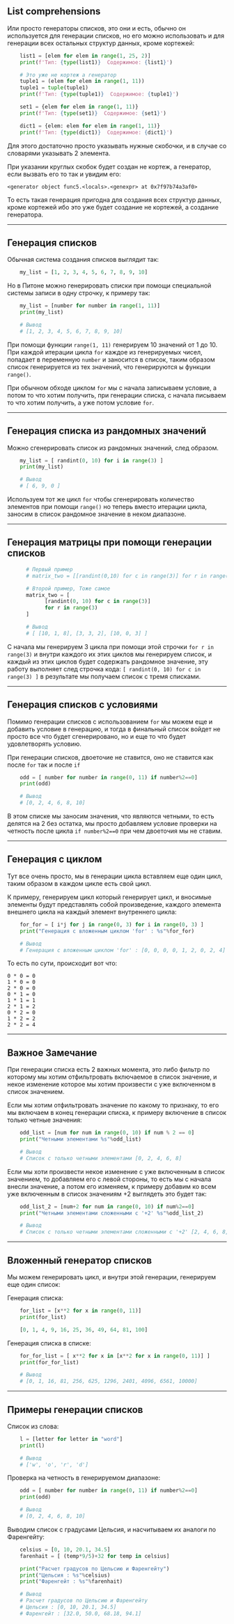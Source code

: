List comprehensions
---
Или просто генераторы списков, это они и есть, обычно он используется
для генерации списков, но его можно использовать и для генерации всех 
остальных структур данных, кроме кортежей:

```python
    list1 = [elem for elem in range(1, 25, 2)]
    print(f'Тип: {type(list1)}  Содержимое: {list1}')

    # Это уже не кортеж а генератор
    tuple1 = (elem for elem in range(1, 11))
    tuple1 = tuple(tuple1)
    print(f'Тип: {type(tuple1)}  Содержимое: {tuple1}')

    set1 = {elem for elem in range(1, 11)}
    print(f'Тип: {type(set1)}  Содержимое: {set1}')

    dict1 = {elem: elem for elem in range(1, 11)}
    print(f'Тип: {type(dict1)}  Содержимое: {dict1}')
```
    
Для этого достаточно просто указывать нужные скобочки, и в случае 
со словарями указывать 2 элемента.

При указании круглых скобок будет создан не кортеж, а генератор, если
вызвать его то так и увидим его: 

    <generator object func5.<locals>.<genexpr> at 0x7f97b74a3af0>

То есть такая генерация пригодна для создания всех структур данных, 
кроме кортежей ибо это уже будет создание не кортежей, а создание
генератора.

---

Генерация списков
---
Обычная система создания списков выглядит так:

```python
    my_list = [1, 2, 3, 4, 5, 6, 7, 8, 9, 10]
```

Но в Питоне можно генерировать списки при помощи специальной 
системы записи в одну строчку, к примеру так:

```python
    my_list = [number for number in range(1, 11)]
    print(my_list)

    # Вывод
    # [1, 2, 3, 4, 5, 6, 7, 8, 9, 10]
```

При помощи функции `range(1, 11)` генерируем 10 значений от 1 до 10.
При каждой итерации цикла `for` каждое из генерируемых чисел, попадает
в переменную `number` и заносится в список, таким образом список 
генерируется из тех значений, что генерируются ы функции `range()`.

При обычном обходе циклом `for` мы с начала записываем условие, а 
потом то что хотим получить, при генерации списка, с начала писываем
то что хотим получить, а уже потом условие `for`.


---

Генерация списка из рандомных значений
---

Можно сгенерировать список из рандомных значений, след образом.

```python
    my_list = [ randint(0, 10) for i in range(3) ]
    print(my_list)

    # Вывод
    # [ 6, 9, 0 ]
```

Используем тот же цикл `for` чтобы сгенерировать количество элементов
при помощи `range()` но теперь вместо итерации цикла, заносим в список
рандомное значение в неком диапазоне.

---

Генерация матрицы при помощи генерации списков
---

```python
      # Первый пример
      # matrix_two = [[randint(0,10) for c in range(3)] for r in range(3)]

      # Второй пример, Тоже самое
      matrix_two = [ 
            [randint(0, 10) for c in range(3)] 
            for r in range(3) 
      ]

      # Вывод
      # [ [10, 1, 8], [3, 3, 2], [10, 0, 3] ]
```

С начала мы генерируем 3 цикла при помощи этой строчки `for r in range(3)`
и внутри каждого их этих циклов мы генерируем список, и каждый из этих
циклов будет содержать рандомное значение, эту работу выполняет след 
строчка кода: `[ randint(0, 10) for c in range(3) ]` в результате мы
получаем список с тремя списками.

---

Генерация списков с условиями
---

Помимо генерации списков с использованием `for` мы можем еще и 
добавить условие в генерацию, и тогда в финальный список войдет
не просто все что будет сгенерировано, но и еще то что будет 
удовлетворять условию. 

При генерации списков, двоеточие не ставится, оно не ставится как 
после `for` так и после `if`

```python
    odd = [ number for number in range(0, 11) if number%2==0]
    print(odd)

    # Вывод
    # [0, 2, 4, 6, 8, 10]
```

В этом списке мы заносим значения, что являются четными, то есть
делятся на 2 без остатка, мы просто добавляем условие проверки на
четность после цикла `if number%2==0` при чем двоеточия мы не ставим.

---

Генерация с циклом
---
Тут все очень просто, мы в генерации цикла вставляем еще один цикл,
таким образом в каждом цикле есть свой цикл.

К примеру, генерируем цикл который генерирует цикл, и вносимые элементы
будут представлять собой произведение, каждого элемента внешнего цикла 
на каждый элемент внутреннего цикла:

```python
    for_for = [ i*j for j in range(0, 3) for i in range(0, 3) ]
    print("Генерация с вложенным циклом 'for' : %s"%for_for)

    # Вывод
    # Генерация с вложенным циклом 'for' : [0, 0, 0, 0, 1, 2, 0, 2, 4]
```

То есть по сути, происходит вот что:

    0 * 0 = 0
    1 * 0 = 0
    2 * 0 = 0
    0 * 1 = 0
    1 * 1 = 1
    2 * 1 = 2
    0 * 2 = 0
    1 * 2 = 2
    2 * 2 = 4

---

Важное Замечание
---

При генерации списка есть 2 важных момента, это либо фильтр по 
которому мы хотим отфильтровать включаемое в список значение, и 
некое изменение которое мы хотим произвести с уже включенном в список
значением.

Если мы хотим отфильтровать значение по какому то признаку, то его мы 
включаем в конец генерации списка, к примеру включение в список
только четные значения:

```python
    odd_list = [num for num in range(0, 10) if num % 2 == 0]
    print("Четными элементами %s"%odd_list)

    # Вывод
    # Список с только четными элементами [0, 2, 4, 6, 8]
```

Если мы хоти произвести некое изменение с уже включенным в список 
значением, то добавляем его с левой стороны, то есть мы с начала внесли
значение, а потом его изменяем, к примеру добавим ко всем уже включенным 
в список значениям +2 выглядеть это будет так:

```python
    odd_list_2 = [num+2 for num in range(0, 10) if num%2==0]
    print("Четными элементами сложенными с '+2' %s"%odd_list_2)    

    # Вывод
    # Список с только четными элементами сложенными с '+2' [2, 4, 6, 8, 10]
```

---

Вложенный генератор списков
---
Мы можем генерировать цикл, и внутри этой генерации, генерируем еще
один список:

Генерация списка:
   
```python 
    for_list = [x**2 for x in range(0, 11)]
    print(for_list)    

    [0, 1, 4, 9, 16, 25, 36, 49, 64, 81, 100]
```

Генерация списка в списке:

```python
    for_for_list = [ x**2 for x in [x**2 for x in range(0, 11)] ]
    print(for_for_list)

    # Вывод
    # [0, 1, 16, 81, 256, 625, 1296, 2401, 4096, 6561, 10000]
```

---

Примеры генерации списков
---

Список из слова:

```python
    l = [letter for letter in "word"]
    print(l)

    # Вывод
    # ['w', 'o', 'r', 'd']
```

Проверка на четность в генерируемом диапазоне:

```python
    odd = [ number for number in range(0, 11) if number%2==0]
    print(odd)

    # Вывод
    # [0, 2, 4, 6, 8, 10]
```

Выводим список с градусами Цельсия, и насчитываем их аналоги 
по Фаренгейту:

```python
    celsius = [0, 10, 20.1, 34.5]
    farenhait = [ (temp*9/5)+32 for temp in celsius]

    print("Расчет градусов по Цельсию и Фаренгейту")
    print("Цельсия : %s"%celsius)
    print("Фаренгейт : %s"%farenhait)

    # Вывод
    # Расчет градусов по Цельсию и Фаренгейту
    # Цельсия : [0, 10, 20.1, 34.5]
    # Фаренгейт : [32.0, 50.0, 68.18, 94.1]
```
